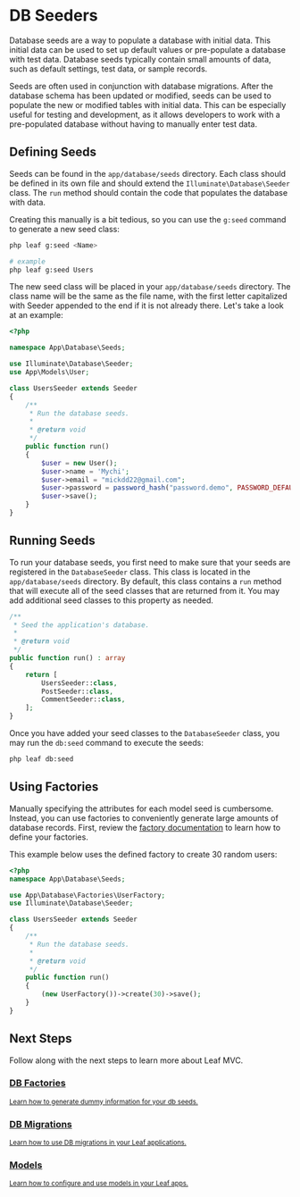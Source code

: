 # DB Seeders

<!-- markdownlint-disable no-inline-html -->

Database seeds are a way to populate a database with initial data. This initial data can be used to set up default values or pre-populate a database with test data. Database seeds typically contain small amounts of data, such as default settings, test data, or sample records.

Seeds are often used in conjunction with database migrations. After the database schema has been updated or modified, seeds can be used to populate the new or modified tables with initial data. This can be especially useful for testing and development, as it allows developers to work with a pre-populated database without having to manually enter test data.

## Defining Seeds

Seeds can be found in the `app/database/seeds` directory. Each class should be defined in its own file and should extend the `Illuminate\Database\Seeder` class. The `run` method should contain the code that populates the database with data.

Creating this manually is a bit tedious, so you can use the `g:seed` command to generate a new seed class:

```bash
php leaf g:seed <Name>

# example
php leaf g:seed Users
```

The new seed class will be placed in your `app/database/seeds` directory. The class name will be the same as the file name, with the first letter capitalized with Seeder appended to the end if it is not already there. Let's take a look at an example:

```php
<?php

namespace App\Database\Seeds;

use Illuminate\Database\Seeder;
use App\Models\User;

class UsersSeeder extends Seeder
{
    /**
     * Run the database seeds.
     *
     * @return void
     */
    public function run()
    {
        $user = new User();
        $user->name = 'Mychi';
        $user->email = "mickdd22@gmail.com";
        $user->password = password_hash("password.demo", PASSWORD_DEFAULT);
        $user->save();
    }
}
```

## Running Seeds

To run your database seeds, you first need to make sure that your seeds are registered in the `DatabaseSeeder` class. This class is located in the `app/database/seeds` directory. By default, this class contains a `run` method that will execute all of the seed classes that are returned from it. You may add additional seed classes to this property as needed.

```php
/**
 * Seed the application's database.
 *
 * @return void
 */
public function run() : array
{
    return [
        UsersSeeder::class,
        PostSeeder::class,
        CommentSeeder::class,
    ];
}
```

Once you have added your seed classes to the `DatabaseSeeder` class, you may run the `db:seed` command to execute the seeds:

```bash
php leaf db:seed
```

## Using Factories

Manually specifying the attributes for each model seed is cumbersome. Instead, you can use factories to conveniently generate large amounts of database records. First, review the [factory documentation](/modules/mvc-core/factories) to learn how to define your factories.

This example below uses the defined factory to create 30 random users:

```php
<?php
namespace App\Database\Seeds;

use App\Database\Factories\UserFactory;
use Illuminate\Database\Seeder;

class UsersSeeder extends Seeder
{
    /**
     * Run the database seeds.
     *
     * @return void
     */
    public function run()
    {
        (new UserFactory())->create(30)->save();
    }
}
```

## Next Steps

Follow along with the next steps to learn more about Leaf MVC.

<div class="vt-box-container next-steps">
  <a class="vt-box" href="/modules/mvc-core/factories">
    <h3 class="next-steps-link">DB Factories</h3>
    <small class="next-steps-caption">Learn how to generate dummy information for your db seeds.</small>
  </a>
  <a class="vt-box" href="/docs/mvc/migrations">
    <h3 class="next-steps-link">DB Migrations</h3>
    <small class="next-steps-caption">Learn how to use DB migrations in your Leaf applications.</small>
  </a>
  <a class="vt-box" href="/docs/mvc/models">
    <h3 class="next-steps-link">Models</h3>
    <small class="next-steps-caption">Learn how to configure and use models in your Leaf apps.</small>
  </a>
</div>
